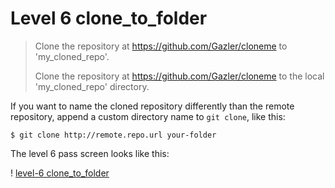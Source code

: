 
# Level 6 clone_to_folder

> Clone the repository at https://github.com/Gazler/cloneme to 'my_cloned_repo'.
>
> Clone the repository at https://github.com/Gazler/cloneme to the local 'my_cloned_repo' directory.

If you want to name the cloned repository differently than the remote repository, append a custom directory name to `git clone`, like this:

```
$ git clone http://remote.repo.url your-folder
```

The level 6 pass screen looks like this:

! [level-6 clone_to_folder](images/level-6-clone-to-folder.png)
